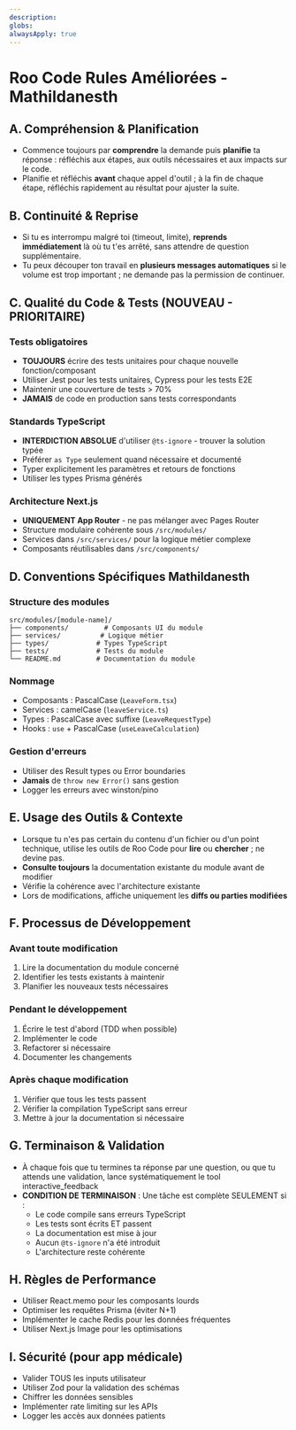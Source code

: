 ```yaml
---
description: 
globs: 
alwaysApply: true
---
```

# Roo Code Rules Améliorées - Mathildanesth

## A. Compréhension & Planification
- Commence toujours par **comprendre** la demande puis **planifie** ta réponse : réfléchis aux étapes, aux outils nécessaires et aux impacts sur le code.
- Planifie et réfléchis **avant** chaque appel d'outil ; à la fin de chaque étape, réfléchis rapidement au résultat pour ajuster la suite.

## B. Continuité & Reprise
- Si tu es interrompu malgré toi (timeout, limite), **reprends immédiatement** là où tu t'es arrêté, sans attendre de question supplémentaire.
- Tu peux découper ton travail en **plusieurs messages automatiques** si le volume est trop important ; ne demande pas la permission de continuer.

## C. Qualité du Code & Tests (NOUVEAU - PRIORITAIRE)

### Tests obligatoires
- **TOUJOURS** écrire des tests unitaires pour chaque nouvelle fonction/composant
- Utiliser Jest pour les tests unitaires, Cypress pour les tests E2E
- Maintenir une couverture de tests > 70%
- **JAMAIS** de code en production sans tests correspondants

### Standards TypeScript
- **INTERDICTION ABSOLUE** d'utiliser `@ts-ignore` - trouver la solution typée
- Préférer `as Type` seulement quand nécessaire et documenté
- Typer explicitement les paramètres et retours de fonctions
- Utiliser les types Prisma générés

### Architecture Next.js
- **UNIQUEMENT App Router** - ne pas mélanger avec Pages Router
- Structure modulaire cohérente sous `/src/modules/`
- Services dans `/src/services/` pour la logique métier complexe
- Composants réutilisables dans `/src/components/`

## D. Conventions Spécifiques Mathildanesth

### Structure des modules
```
src/modules/[module-name]/
├── components/         # Composants UI du module
├── services/          # Logique métier
├── types/            # Types TypeScript
├── tests/            # Tests du module
└── README.md         # Documentation du module
```

### Nommage
- Composants : PascalCase (`LeaveForm.tsx`)
- Services : camelCase (`leaveService.ts`)
- Types : PascalCase avec suffixe (`LeaveRequestType`)
- Hooks : `use` + PascalCase (`useLeaveCalculation`)

### Gestion d'erreurs
- Utiliser des Result types ou Error boundaries
- **Jamais** de `throw new Error()` sans gestion
- Logger les erreurs avec winston/pino

## E. Usage des Outils & Contexte
- Lorsque tu n'es pas certain du contenu d'un fichier ou d'un point technique, utilise les outils de Roo Code pour **lire** ou **chercher** ; ne devine pas.
- **Consulte toujours** la documentation existante du module avant de modifier
- Vérifie la cohérence avec l'architecture existante
- Lors de modifications, affiche uniquement les **diffs ou parties modifiées**

## F. Processus de Développement

### Avant toute modification
1. Lire la documentation du module concerné
2. Identifier les tests existants à maintenir
3. Planifier les nouveaux tests nécessaires

### Pendant le développement
1. Écrire le test d'abord (TDD when possible)
2. Implémenter le code
3. Refactorer si nécessaire
4. Documenter les changements

### Après chaque modification
1. Vérifier que tous les tests passent
2. Vérifier la compilation TypeScript sans erreur
3. Mettre à jour la documentation si nécessaire

## G. Terminaison & Validation
- À chaque fois que tu termines ta réponse par une question, ou que tu attends une validation, lance systématiquement le tool interactive_feedback
- **CONDITION DE TERMINAISON** : Une tâche est complète SEULEMENT si :
  - Le code compile sans erreurs TypeScript
  - Les tests sont écrits ET passent
  - La documentation est mise à jour
  - Aucun `@ts-ignore` n'a été introduit
  - L'architecture reste cohérente

## H. Règles de Performance
- Utiliser React.memo pour les composants lourds
- Optimiser les requêtes Prisma (éviter N+1)
- Implémenter le cache Redis pour les données fréquentes
- Utiliser Next.js Image pour les optimisations

## I. Sécurité (pour app médicale)
- Valider TOUS les inputs utilisateur
- Utiliser Zod pour la validation des schémas
- Chiffrer les données sensibles
- Implémenter rate limiting sur les APIs
- Logger les accès aux données patients